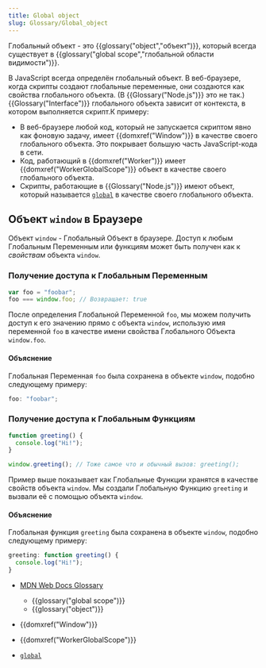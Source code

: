```yaml
---
title: Global object
slug: Glossary/Global_object
---
```


Глобальный объект - это {{glossary("object","объект")}}, который всегда существует в {{glossary("global scope","глобальной области видимости")}}.

В JavaScript всегда определён глобальный объект. В веб-браузере, когда скрипты создают глобальные переменные, они создаются как свойства глобального объекта. (В {{Glossary("Node.js")}} это не так.) {{Glossary("Interface")}} глобального объекта зависит от контекста, в котором выполняется скрипт.К примеру:

- В веб-браузере любой код, который не запускается скриптом явно как фоновую задачу, имеет {{domxref("Window")}} в качестве своего глобального объекта. Это покрывает большую часть JavaScript-кода в сети.
- Код, работающий в {{domxref("Worker")}} имеет {{domxref("WorkerGlobalScope")}} объект в качестве своего глобального объекта.
- Скрипты, работающие в {{Glossary("Node.js")}} имеют объект, который называется [`global`](https://nodejs.org/api/globals.html#globals_global) в качестве своего глобального объекта.

## Объект `window` в Браузере

Объект `window` - Глобальный Объект в браузере. Доступ к любым Глобальным Переменным или функциям может быть получен как к _свойствам_ объекта `window`.

### Получение доступа к Глобальным Переменным

```js
var foo = "foobar";
foo === window.foo; // Возвращает: true
```

После определения Глобальной Переменной `foo`, мы можем получить доступ к его значению прямо с объекта `window`, использую имя переменной `foo` в качестве имени свойства Глобального Объекта `window.foo`.

#### Объяснение

Глобальная Переменная `foo` была сохранена в объекте `window`, подобно следующему примеру:

```js
foo: "foobar";
```

### Получение доступа к Глобальным Функциям

```js
function greeting() {
  console.log("Hi!");
}

window.greeting(); // Тоже самое что и обычный вызов: greeting();
```

Пример выше показывает как Глобальные Функции хранятся в качестве свойств объекта `window`. Мы создали Глобальную Функцию `greeting` и вызвали её с помощью объекта `window`.

#### Объяснение

Глобальная функция `greeting` была сохранена в объекте `window`, подобно следующему примеру:

```js
greeting: function greeting() {
  console.log("Hi!");
}
```

- [MDN Web Docs Glossary](/ru/docs/Glossary)

  - {{glossary("global scope")}}
  - {{glossary("object")}}

- {{domxref("Window")}}
- {{domxref("WorkerGlobalScope")}}
- [`global`](https://nodejs.org/api/globals.html#globals_global)
